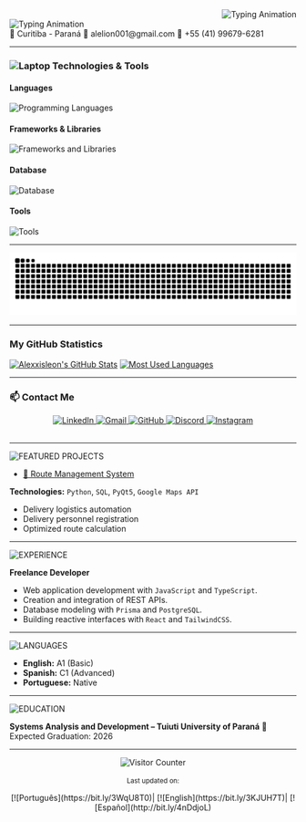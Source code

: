 <div align="right">
  <img src="https://readme-typing-svg.herokuapp.com?font=Consolas&size=20&pause=1000&color=CCCCCC&width=650&lines=C:%5CUsers%5CUser>Hello!+I'm+Cristian;" alt="Typing Animation" />
</div>

<div align="left">
  <img src="https://readme-typing-svg.herokuapp.com?font=Consolas&size=16&pause=1000&color=CCCCCC&width=1000&lines=Full+Stack+Developer+|+IT;" alt="Typing Animation" />
</div>
📍 Curitiba - Paraná
📧 alelion001@gmail.com
📱 +55 (41) 99679-6281

---

<h3><img src="https://raw.githubusercontent.com/Tarikul-Islam-Anik/Animated-Fluent-Emojis/master/Emojis/Objects/Laptop.png" alt="Laptop" width="35" height="35" /> Technologies & Tools</h3> 
<h4>Languages</h4> 
<div> 
  <img src="https://skillicons.dev/icons?i=c,cpp,python,java,php,js,ts,html,css" alt="Programming Languages" /> 
</div> 
<h4>Frameworks & Libraries</h4> 
<div> 
  <img src="https://skillicons.dev/icons?i=react,nextjs,nodejs,tailwind,vite" alt="Frameworks and Libraries" /> 
</div> 
<h4>Database</h4> 
<div> 
  <img src="https://skillicons.dev/icons?i=prisma,postgresql" alt="Database" /> 
</div> 
<h4>Tools</h4> 
<div> 
  <img src="https://skillicons.dev/icons?i=git,github,windows,vscode,pycharm" alt="Tools" /> 
</div> 

---

<picture>
  <source media="(prefers-color-scheme: dark)" srcset="https://raw.githubusercontent.com/Alexxisleon/Alexxisleon/output/github-contribution-grid-snake-dark.svg">
  <source media="(prefers-color-scheme: light)" srcset="https://raw.githubusercontent.com/Alexxisleon/Alexxisleon/output/github-contribution-grid-snake.svg">
  <img alt="github snake animation" src="https://raw.githubusercontent.com/Alexxisleon/Alexxisleon/output/github-contribution-grid-snake.svg">
</picture>

---

### My GitHub Statistics

[![Alexxisleon's GitHub Stats](https://github-readme-stats.vercel.app/api?username=Alexxisleon&show_icons=true&theme=tokyonight&include_all_commits=true&count_private=true)](https://github.com/Alexxisleon)
[![Most Used Languages](https://github-readme-stats.vercel.app/api/top-langs/?username=Alexxisleon&langs_count=7&theme=tokyonight)](https://github.com/Alexxisleon)

---

### 📫 Contact Me

<div align="center">
  <a href="https://www.linkedin.com/in/cristian-leon-b63659384/" target="_blank">
    <img src="https://skillicons.dev/icons?i=linkedin" alt="LinkedIn"/>
  </a>
  <a href="mailto:alelion001@gmail.com" target="_blank">
    <img src="https://skillicons.dev/icons?i=gmail" alt="Gmail"/>
  </a>
  <a href="https://github.com/Alexxisleon" target="_blank">
    <img src="https://skillicons.dev/icons?i=github" alt="GitHub"/>
  </a>
  <a href="https://discordapp.com/users/rw917" target="_blank">
    <img src="https://skillicons.dev/icons?i=discord" alt="Discord"/>
  </a>
  <a href="https://instagram.com/akz7ine" target="_blank">
    <img src="https://skillicons.dev/icons?i=instagram" alt="Instagram"/>
  </a>
</div>

<br>

---

<img src="https://readme-typing-svg.herokuapp.com?font=Consolas&weight=700&size=28&pause=1000&color=FFFFFF&width=450&lines=💻+FEATURED+PROJECTS" alt="FEATURED PROJECTS" />

- [🔗 Route Management System](https://github.com/eliphaslevii/TrabalhoPI)
  
**Technologies:** `Python`, `SQL`, `PyQt5`, `Google Maps API`
- Delivery logistics automation
- Delivery personnel registration
- Optimized route calculation

---

<img src="https://readme-typing-svg.herokuapp.com?font=Consolas&weight=700&size=28&pause=1000&color=FFFFFF&width=450&lines=💼+EXPERIENCE" alt="EXPERIENCE" />

**Freelance Developer**
- Web application development with `JavaScript` and `TypeScript`.
- Creation and integration of REST APIs.
- Database modeling with `Prisma` and `PostgreSQL`.
- Building reactive interfaces with `React` and `TailwindCSS`.

---

<img src="https://readme-typing-svg.herokuapp.com?font=Consolas&weight=700&size=28&pause=1000&color=FFFFFF&width=450&lines=🌐+LANGUAGES" alt="LANGUAGES" />

- **English:** A1 (Basic)
- **Spanish:** C1 (Advanced)
- **Portuguese:** Native

---

<img src="https://readme-typing-svg.herokuapp.com?font=Consolas&weight=700&size=28&pause=1000&color=FFFFFF&width=450&lines=📚+EDUCATION" alt="EDUCATION" />

**Systems Analysis and Development – Tuiuti University of Paraná**
📅 Expected Graduation: 2026

---

<div align="center">
  <img src="https://komarev.com/ghpvc/?username=Alexxisleon&style=for-the-badge&color=brightgreen" alt="Visitor Counter"/>
  <p>
    <small>Last updated on: </small>
  </p>
</div>

<div align="center">
  [![Português](https://bit.ly/3WqU8T0)|
  [![English](https://bit.ly/3KJUH7T)|
  [![Español](http://bit.ly/4nDdjoL)
</div>
